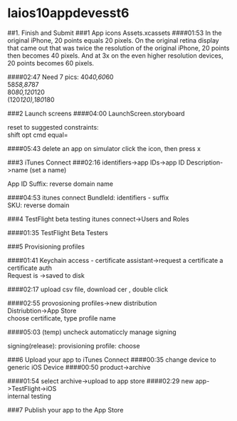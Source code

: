 # laios10appdevesst6
##1. Finish and Submit
###1 App icons
Assets.xcassets
####01:53
In the original iPhone, 20 points equals 20 pixels. On the original retina display that came out that was twice the resolution of the original iPhone, 
20 points then becomes 40 pixels. And at 3x on the even higher resolution devices, 20 points becomes 60 pixels.  

####02:47
Need 7 pics:
40*40,60*60  
58*58,87*87   
80*80,120*120  
(120*120),180*180

###2 Launch screens
####04:00
LaunchScreen.storyboard


reset to suggested constraints:  
shift opt cmd equal=

####05:43 delete an app on simulator
click the icon, then press x


###3 iTunes Connect
###02:16
identifiers->app IDs->app ID Description->name (set a name)  

App ID Suffix: reverse domain name

####04:53 itunes connect
BundleId: identifiers - suffix  
SKU: reverse domain

###4 TestFlight beta testing
itunes connect->Users and Roles

####01:35 TestFlight Beta Testers


###5 Provisioning profiles

####01:41
Keychain access - certificate assistant->request a certificate a certificate auth  
Request is ->saved to disk  

####02:17
upload csv file, download cer , double click


####02:55
provosioning profiles->new distribution  
Distriubtion->App Store  
choose certificate, type profile name

####05:03
(temp) uncheck automaticcly manage signing  

signing(release):
provisioning profile: choose


###6 Upload your app to iTunes Connect
####00:35 change device to generic iOS Device
####00:50
product->archive

####01:54 
select archive->upload to app store
####02:29
new app->TestFlight->iOS  
internal testing

###7 Publish your app to the App Store
